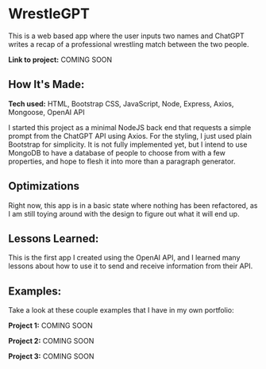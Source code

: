 # WrestleGPT
This is a web based app where the user inputs two names and ChatGPT writes a recap of a professional wrestling match between the two people.

**Link to project:** COMING SOON


## How It's Made:

**Tech used:** HTML, Bootstrap CSS, JavaScript, Node, Express, Axios, Mongoose, OpenAI API

I started this project as a minimal NodeJS back end that requests a simple prompt from the ChatGPT API using Axios.  For the styling, I just used plain Bootstrap for simplicity. It is not fully implemented yet, but I intend to use MongoDB to have a database of people to choose from with a few properties, and hope to flesh it into more than a paragraph generator.

## Optimizations

Right now, this app is in a basic state where nothing has been refactored, as I am still toying around with the design to figure out what it will end up.

## Lessons Learned:

This is the first app I created using the OpenAI API, and I learned many lessons about how to use it to send and receive information from their API.

## Examples:
Take a look at these couple examples that I have in my own portfolio:

**Project 1:** COMING SOON

**Project 2:** COMING SOON

**Project 3:** COMING SOON
